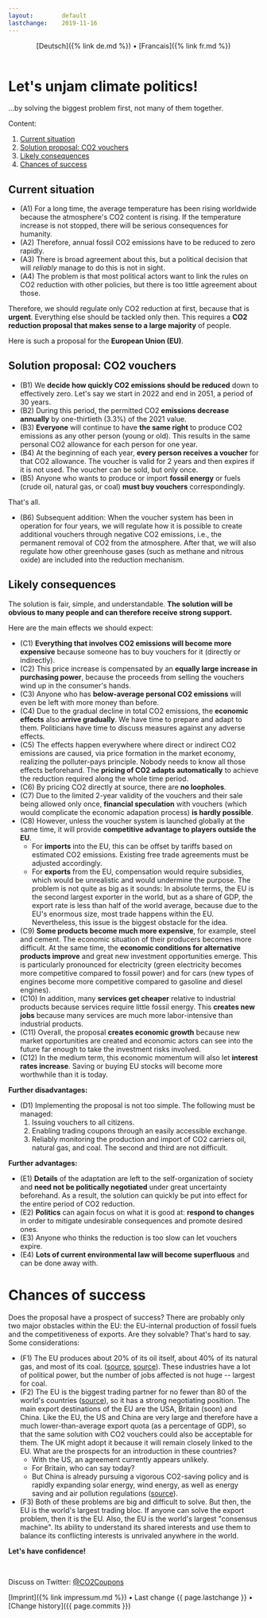 ```yaml
---
layout:        default
lastchange:    2019-11-16
---
```

<header>
  [Deutsch]({% link de.md %}) &bull;  [Francais]({% link fr.md %})
</header>

# Let's unjam climate politics!

...by solving the biggest problem first, not many of them together.

Content:

1. [Current situation](#today)
1. [Solution proposal: CO2 vouchers](#proposal)
1. [Likely consequences](#consequences)
1. [Chances of success](#successchances)


## <a name="today"></a>Current situation

- (A1) For a long time, the average temperature has been rising worldwide
  because the atmosphere's CO2 content is rising.
  If the temperature increase is not stopped, there will be 
  serious consequences for humanity.
- (A2) Therefore, annual fossil CO2 emissions have to be reduced 
  to zero rapidly.
- (A3) There is broad agreement about this, but a political decision that
  will _reliably_ manage to do this is not in sight.
- (A4) The problem is that most political actors want to link the rules on 
  CO2 reduction with other policies, but there is 
  too little agreement about those.

Therefore, we should regulate only CO2 reduction at first, 
because that is **urgent**.
Everything else should be tackled only then. 
This requires a **CO2 reduction proposal that makes sense to a large majority**
of people.

Here is such a proposal for the **European Union (EU)**.


## <a name="proposal"></a>Solution proposal: CO2 vouchers

- (B1) We **decide how quickly CO2 emissions should be reduced** 
  down to effectively zero. 
  Let's say we start in 2022 and end in 2051, a period of 30 years.
- (B2) During this period, the permitted CO2 **emissions decrease annually**
  by one-thirtieth (3.3%) of the 2021 value.
- (B3) **Everyone** will continue to have **the same right** to produce 
  CO2 emissions as any other person (young or old). 
  This results in the same personal CO2 allowance for each person for one year.
- (B4) At the beginning of each year, **every person receives a voucher**
  for that CO2 allowance.
  The voucher is valid for 2 years and then expires if it is not used. 
  The voucher can be sold, but only once.
- (B5) Anyone who wants to produce or import **fossil energy** or fuels
  (crude oil, natural gas, or coal) 
  **must buy vouchers** correspondingly.

That's all.

- (B6) Subsequent addition:
  When the voucher system has been in operation for four years,
  we will regulate how it is possible to create additional vouchers through 
  negative CO2 emissions, i.e., 
  the permanent removal of CO2 from the atmosphere.
  After that, we will also regulate how other greenhouse gases 
  (such as methane and nitrous oxide) are included into the reduction mechanism.



## <a name="consequences"></a>Likely consequences

The solution is fair, simple, and understandable. 
**The solution will be obvious to many people and can 
therefore receive strong support.**

Here are the main effects we should expect:

- (C1) **Everything that involves CO2 emissions will become more expensive**
  because someone has to buy vouchers for it (directly or indirectly).
- (C2) This price increase is compensated by an **equally large increase in
  purchasing power**, because the proceeds from selling the vouchers wind up
  in the consumer's hands.
- (C3) Anyone who has **below-average personal CO2 emissions**
  will even be left with more money than before.
- (C4) Due to the gradual decline in total CO2 emissions, 
  the **economic effects** also **arrive gradually**.
  We have time to prepare and adapt to them. 
  Politicians have time to discuss measures against any adverse effects.
- (C5) The effects happen everywhere where direct or indirect CO2 emissions
  are caused, via price formation in the market economy, realizing the
  polluter-pays principle.
  Nobody needs to know all those effects beforehand. 
  The **pricing of CO2 adapts automatically** to achieve the reduction required
  along the whole time period.
- (C6) By pricing CO2 directly at source, there are **no loopholes**.
- (C7) Due to the limited 2-year validity of the vouchers and their sale
  being allowed only once, **financial speculation** with vouchers (which would
  complicate the economic adapation process) **is hardly possible**.
- (C8) However, unless the voucher system is launched globally at the same time,
  it will provide **competitive advantage to players outside the EU**.
  - For **imports** into the EU, this can be offset by tariffs based on 
    estimated CO2 emissions. 
    Existing free trade agreements must be adjusted accordingly.
  - For **exports** from the EU, compensation would require subsidies, 
    which would be unrealistic and would undermine the purpose.
    The problem is not quite as big as it sounds:
    In absolute terms, the EU is the second largest exporter in the world, 
    but as a share of GDP, the export rate is less than half of the 
    world average, 
    because due to the EU's enormous size, most trade happens within the EU.
    Nevertheless, this issue is the biggest obstacle for the idea.
- (C9) **Some products become much more expensive**, 
  for example, steel and cement.
  The economic situation of their producers becomes more difficult. 
  At the same time, the **economic conditions for alternative products improve**
  and great new investment opportunities emerge.
  This is particularly pronounced for electricity 
  (green electricity becomes more competitive compared to fossil power)
  and for cars (new types of engines become more competitive compared to 
  gasoline and diesel engines).
- (C10) In addition, many **services get cheaper** 
  relative to industrial products
  because services require little fossil energy. 
  This **creates new jobs** because many services are much more labor-intensive 
  than industrial products.
- (C11) Overall, the proposal **creates economic growth** because 
  new market opportunities are created and economic actors can see
  into the future far enough to take the investment risks involved.
- (C12) In the medium term, this economic momentum will also let
  **interest rates increase**.
  Saving or buying EU stocks will become more worthwhile than it is today.

**Further disadvantages:**

- (D1) Implementing the proposal is not too simple.
  The following must be managed:
  1. Issuing vouchers to all citizens.
  2. Enabling trading coupons through an easily accessible exchange.
  3. Reliably monitoring the production and import of CO2 carriers 
     oil, natural gas, and coal.
  The second and third are not difficult.

**Further advantages:**

- (E1) **Details** of the adaptation are left 
  to the self-organization of society and 
  **need not be politically negotiated** under great uncertainty beforehand. 
  As a result, the solution can quickly be put into effect for the 
  entire period of CO2 reduction.
- (E2) **Politics** can again focus on what it is good at: 
  **respond to changes** in order to mitigate undesirable consequences
  and promote desired ones.
- (E3) Anyone who thinks the reduction is too slow can let vouchers expire.
- (E4) **Lots of current environmental law will become superfluous** and
  can be done away with.


# <a name="successchances"></a>Chances of success

Does the proposal have a prospect of success? 
There are probably only two major obstacles within the EU: 
the EU-internal production of fossil fuels and the competitiveness of exports.
Are they solvable? 
That's hard to say. 
Some considerations:

- (F1) The EU produces about 20% of its oil itself, 
  about 40% of its natural gas, and most of its coal.
  ([source](https://en.wikipedia.org/wiki/Energy_policy_of_the_European_Union#Energy_sources),
  [source](https://en.wikipedia.org/wiki/List_of_European_countries_by_coal_production)).
  These industries have a lot of political power, 
  but the number of jobs affected is not huge -- largest for coal.
- (F2) The EU is the biggest trading partner for no fewer than 80 of
  the world's countries
  ([source](https://ec.europa.eu/trade/policy/eu-position-in-world-trade/)),
  so it has a strong negotiating position.
  The main export destinations of the EU are the USA, Britain (soon) 
  and China. 
  Like the EU, the US and China are very large and therefore have 
  a much lower-than-average export quota (as a percentage of GDP), 
  so that the same solution with CO2 vouchers could also be acceptable for them.
  The UK might adopt it because it will remain closely linked to the EU. 
  What are the prospects for an introduction in these countries?
  - With the US, an agreement currently appears unlikely.
  - For Britain, who can say today?
  - But China is already pursuing a vigorous CO2-saving policy and is 
    rapidly expanding solar energy, wind energy, 
    as well as energy saving and air pollution regulations
    ([source](https://en.wikipedia.org/wiki/Energy_policy_of_China)).
- (F3) Both of these problems are big and difficult to solve.
  But then, the EU is the world's largest trading bloc.
  If anyone can solve the export problem, then it is the EU.
  Also, the EU is the world's largest "consensus machine". 
  Its ability to understand its shared interests and use them to
  balance its conflicting interests is unrivaled anywhere in the world.

**Let's have confidence!**

&nbsp;

Discuss on Twitter: [@CO2Coupons](https://twitter.com/CO2Coupons)

<footer>
  [Imprint]({% link impressum.md %}) &bull; 
  Last change {{ page.lastchange }} &bull; 
  [Change history]({{ page.commits }})
</footer>

